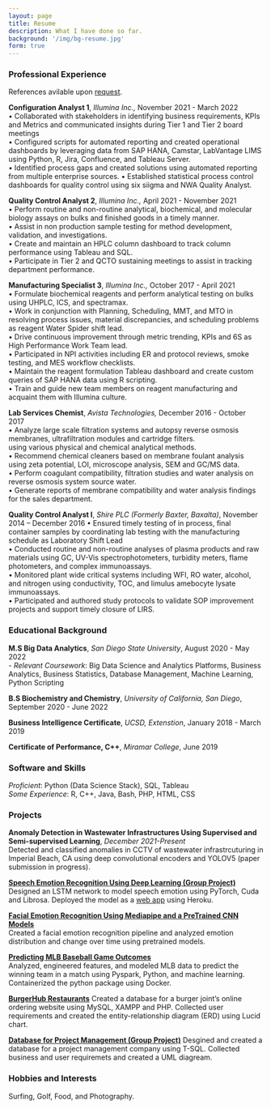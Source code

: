 ```yaml
---
layout: page
title: Resume
description: What I have done so far.
background: '/img/bg-resume.jpg'
form: true
---
```


### Professional Experience

References avilable upon [request](https://shadfdz.github.io/contact).

**Configuration Analyst 1**, *Illumina Inc.,* November 2021 - March 2022 \
•	Collaborated with stakeholders in identifying business requirements, KPIs and Metrics and communicated insights during Tier 1 and Tier 2 board meetings \
•	Configured scripts for automated reporting and created operational dashboards by leveraging data from SAP HANA, Camstar, LabVantage LIMS using Python, R, Jira, Confluence, and Tableau Server. \
•	Identified process gaps and created solutions using automated reporting from multiple enterprise sources.
•	Established statistical process control dashboards for quality control using six siigma and NWA Quality Analyst.

**Quality Control Analyst 2**, *Illumina Inc.,* April 2021 - November 2021 \
• Perform routine and non-routine analytical, biochemical, and molecular biology assays on bulks and finished goods in a timely manner. \
• Assist in non production sample testing for method development, validation, and investigations. \
• Create and maintain an HPLC column dashboard to track column performance using Tableau and SQL. \
• Participate in Tier 2 and QCTO sustaining meetings to assist in tracking department performance.

**Manufacturing Specialist 3**, *Illumina Inc.,* October 2017 - April 2021 \
• Formulate biochemical reagents and perform analytical testing on bulks using UHPLC, ICS, and spectramax. \
• Work in conjunction with Planning, Scheduling, MMT, and MTO in resolving process issues, material discrepancies, and scheduling problems as reagent Water Spider shift lead. \
• Drive continuous improvement through metric trending, KPIs and 6S as High Performance Work Team lead. \
• Participated in NPI activities including ER and protocol reviews, smoke testing, and MES workflow checklists. \
• Maintain the reagent formulation Tableau dashboard and create custom queries of SAP HANA data using R scripting. \
• Train and guide new team members on reagent manufacturing and acquaint them with Illumina culture.

**Lab Services Chemist**, *Avista Technologies,* December 2016 - October 2017 \
• Analyze large scale filtration systems and autopsy reverse osmosis membranes, ultrafiltration modules and cartridge filters. \
using various physical and chemical analytical methods. \
• Recommend chemical cleaners based on membrane foulant analysis using zeta potential, LOI, microscope analysis, SEM and GC/MS data. \
• Perform coagulant compatibility, filtration studies and water analysis on reverse osmosis system source water. \
• Generate reports of membrane compatibility and water analysis findings for the sales department.


**Quality Control Analyst I**, *Shire PLC (Formerly Baxter, Baxalta)*, November 2014 – December 2016
• Ensured timely testing of in process, final container samples by coordinating lab testing with the manufacturing schedule as Laboratory Shift Lead \
• Conducted routine and non-routine analyses of plasma products and raw materials using GC, UV-Vis spectrophotometers, turbidity meters, flame photometers, and complex immunoassays. \
• Monitored plant wide critical systems including WFI, RO water, alcohol, and nitrogen using conductivity, TOC, and limulus amebocyte lysate immunoassays. \
•  Participated and authored study protocols to validate SOP improvement projects and support timely closure of LIRS.


### Educational Background
**M.S Big Data Analytics**, *San Diego State University*, August 2020 - May 2022 \
\- *Relevant Coursework*: Big Data Science and Analytics Platforms, Business Analytics, Business Statistics, Database Management, Machine Learning, Python Scripting

**B.S Biochemistry and Chemistry**, *University of California, San Diego*, September 2020 - June 2022

**Business Intelligence Certificate**, *UCSD, Extenstion*, January 2018 - March 2019

**Certificate of Performance, C++**, *Miramar College*, June 2019

### Software and Skills
*Proficient*: Python (Data Science Stack), SQL, Tableau \
*Some Experience*: R, C++, Java, Bash, PHP, HTML, CSS

### Projects
**Anomaly Detection in Wastewater Infrastructures Using Supervised and Semi-supervised Learning**, *December 2021-Present* \
Detected and classified anomalies in CCTV of wastewater infrastrcuturing in Imperial Beach, CA using deep convolutional encoders and YOLOV5 (paper submission in progress).

[**Speech Emotion Recognition Using Deep Learning (Group Project)**](https://github.com/shadfdz/speechEmotionRecognition) \
Designed an LSTM network to model speech emotion using PyTorch, Cuda and Librosa. Deployed the model as a [web app](https://kelvinm10.github.io/SER_Website/) using Heroku. 

[**Facial Emotion Recognition Using Mediapipe and a PreTrained CNN Models**]((https://github.com/shadfdz/Facial_Recognition_CS549)) \
Created a facial emotion recognition pipeline and analyzed emotion distribution and change over time using pretrained models.

[**Predicting MLB Baseball Game Outcomes**](https://github.com/shadfdz/baseball_modeling) \
Analyzed, engineered features, and modeled MLB data to predict the winning team in a match using Pyspark, Python, and machine learning. Containerized the python package using Docker.

[**BurgerHub Restaurants**](https://github.com/shadfdz/burger_paradise_site)
Created a database for a burger joint’s online ordering website using MySQL, XAMPP and PHP.  Collected user requirements and created the entity-relationship diagram (ERD) using Lucid chart.

[**Database for Project Management (Group Project)**](https://github.com/shadfdz/mis686_finalproject)
Desgined and created a database for a project management company using T-SQL. Collected business and user requiremets and created a UML diagream.

### Hobbies and Interests
Surfing, Golf, Food, and Photography. 



